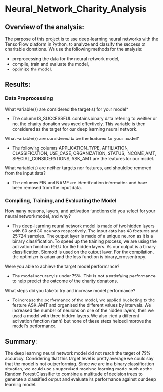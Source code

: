# Neural_Network_Charity_Analysis

## Overview of the analysis: 
The purpose of this project is to use deep-learning neural networks with the TensorFlow platform in Python, to analyze and classify the success of charitable donations.
We use the following methods for the analysis:

- preprocessing the data for the neural network model,
- compile, train and evaluate the model,
- optimize the model.

## Results: 

### Data Preprocessing
What variable(s) are considered the target(s) for your model?
- The column IS_SUCCESSFUL contains binary data refering to weither or not the charity donation was used effectively. This variable is then considered as the target for our deep learning neural network.

What variable(s) are considered to be the features for your model?
- The following columns APPLICATION_TYPE, AFFILIATION, CLASSIFICATION, USE_CASE, ORGANIZATION, STATUS, INCOME_AMT, SPECIAL_CONSIDERATIONS, ASK_AMT are the features for our model.

What variable(s) are neither targets nor features, and should be removed from the input data?
- The columns EIN and NAME are identification information and have been removed from the input data.

### Compiling, Training, and Evaluating the Model
How many neurons, layers, and activation functions did you select for your neural network model, and why?
- This deep-learning neural network model is made of two hidden layers with 80 and 30 neurons respectively. The input data has 43 features and 25,724 samples. The output layer is made of a unique neuron as it is a binary classification. To speed up the training process, we are using the activation function ReLU for the hidden layers. As our output is a binary classification, Sigmoid is used on the output layer. For the compilation, the optimizer is adam and the loss function is binary_crossentropy.

Were you able to achieve the target model performance?
- The model accuracy is under 75%. This is not a satisfying performance to help predict the outcome of the charity donations.

What steps did you take to try and increase model performance?
- To increase the performance of the model, we applied bucketing to the feature ASK_AMT and organized the different values by intervals.
We increased the number of neurons on one of the hidden layers, then we used a model with three hidden layers.
We also tried a different activation function (tanh) but none of these steps helped improve the model's performance.

## Summary: 
The deep learning neural network model did not reach the target of 75% accuracy. Considering that this target level is pretty average we could say that the model is not outperforming.
Since we are in a binary classification situation, we could use a supervised machine learning model such as the Random Forest Classifier to combine a multitude of decision trees to generate a classified output and evaluate its performance against our deep learning model.

